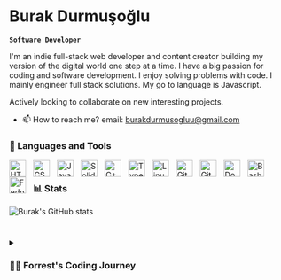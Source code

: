 # Burak Durmuşoğlu

**`Software Developer`**

I'm an indie full-stack web developer and content creator building my version of the digital world one step at a time. I have a big passion for coding and software development. I enjoy solving problems with code. I mainly engineer full stack solutions. My go to language is Javascript.

Actively looking to collaborate on new interesting projects.

- 📫 How to reach me? email: burakdurmusogluu@gmail.com

### 🧰 Languages and Tools

<img align="left" alt="HTML" title="HTML" width="30px" style="padding-right:10px;" src="https://cdn.jsdelivr.net/gh/devicons/devicon/icons/html5/html5-plain.svg" />
<img align="left" alt="CSS" title="CSS" width="30px" style="padding-right:10px;" src="https://cdn.jsdelivr.net/gh/devicons/devicon/icons/css3/css3-plain.svg" />
<img align="left" alt="JavaScript" title="JavaScript" width="30px" style="padding-right:10px;" src="https://cdn.jsdelivr.net/gh/devicons/devicon/icons/javascript/javascript-plain.svg" />
<img align="left" alt="Solidity" title="Solidity" width="30px" style="padding-right:10px;" src="https://imgur.com/l3g3poL" />
<img align="left" alt="C++" title="C++" width="30px" style="padding-right:10px;" src="https://cdn.jsdelivr.net/gh/devicons/devicon/icons/cplusplus/cplusplus-original.svg" />
<img align="left" alt="TypeScript" title="TypeScript" width="30px" style="padding-right:10px;" src="https://cdn.jsdelivr.net/gh/devicons/devicon/icons/typescript/typescript-plain.svg" />
<img align="left" alt="Linux" title="Linux" width="30px" style="padding-right:10px;" src="https://cdn.jsdelivr.net/gh/devicons/devicon/icons/linux/linux-original.svg" />
<img align="left" alt="Git" title="Git" width="30px" style="padding-right:10px;" src="https://cdn.jsdelivr.net/gh/devicons/devicon/icons/git/git-original.svg" />
<img align="left" alt="GitHub" title="Github" width="30px" style="padding-right:10px;" src="https://cdn.jsdelivr.net/gh/devicons/devicon/icons/github/github-original.svg" />

<img align="left" alt="Docker" title="Docker" width="30px" style="padding-right:10px;" src="https://cdn.jsdelivr.net/gh/devicons/devicon/icons/docker/docker-original-wordmark.svg" />
<img align="left" alt="Bash" title="Bash" width="30px" style="padding-right:10px;" src="https://cdn.jsdelivr.net/gh/devicons/devicon/icons/bash/bash-original.svg" />
<img align="left" alt="Fedora" title="Fedora" width="30px" style="padding-right:10px;" src="https://cdn.jsdelivr.net/gh/devicons/devicon/icons/fedora/fedora-original.svg" />
<br />





### 📊 Stats

![Burak's GitHub stats](https://github-readme-stats.vercel.app/api?username=burak2482&show_icons=true&theme=gruvbox)

<!-- ![GitHub Streak](https://streak-stats.demolab.com?user=burak2482&theme=gruvbox&border_radius=4.5) -->

#

<details>
 <summary><h3>👨‍💻 Forrest's Coding Journey</h3></summary>
   I started my coding journey as a naive management information systems student with a passion to learn everything I could about this programming world - code, unix, linux, theory. And all the while, teaching myself blockchain-development with a dream to build my own project.
